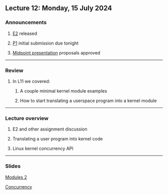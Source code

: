 ## Lecture 12: Monday, 15 July 2024

### Announcements

1. [E2](/assignments/E2.md) released

1. [P1](/assignments/P1.md) initial submission due tonight

1. [Midpoint presentation](/assignments/mid_pres_guide.md) proposals approved

---

### Review

1. In L11 we covered:

    1. A couple minimal kernel module examples

    1. How to start translating a userspace program into a kernel module

---

### Lecture overview

1. E2 and other assignment discussion

1. Translating a user program into kernel code

1. Linux kernel concurrency API

---

### Slides

[Modules 2](/slides/modules2.html)

[Concurrency](https://kdlp.underground.software/slides/concurrency.html)

